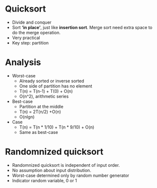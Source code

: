 # Quicksort
- Divide and conquer
- Sort **‘in place’**, just like **insertion sort**. Merge sort need extra space to do the merge operation.
- Very practical
- Key step: partition

# Analysis
- Worst-case
    - Already sorted or inverse sorted
    - One side of partition has no element
    - T(n) = T(n-1) + T(0) + O(n)
    - O(n^2), arithmetic series
- Best-case
    - Partition at the middle
    - T(n) = 2T(n/2) +O(n)
    - O(nlgn)
- Case
    - T(n) = T(n * 1/10) + T(n * 9/10) + O(n)
    - Same as best-case

# Randomnized quicksort
- Randomnized quicksort is independent of input order.
- No assumption about input distribution.
- Worst-case determined only by random number generator
- Indicator random variable, 0 or 1


